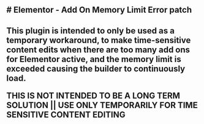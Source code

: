 <h2># Elementor - Add On Memory Limit Error patch<h2>
<p>This plugin is intended to only be used as a temporary workaround, to make time-sensitive content edits when there are too many add ons for Elementor active, and the memory limit is exceeded causing the builder to continuously load.</p>
THIS IS NOT INTENDED TO BE A LONG TERM SOLUTION || USE ONLY TEMPORARILY FOR TIME SENSITIVE CONTENT EDITING
